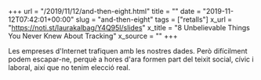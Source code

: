 +++
url = "/2019/11/12/and-then-eight.html"
title = ""
date = "2019-11-12T07:42:01+00:00"
slug = "and-then-eight"
tags = ["retalls"]
x_url = "https://noti.st/laurakalbag/Y4Q95l/slides"
x_title = "8 Unbelievable Things You Never Knew About Tracking"
x_source = ""
+++

Les empreses d'Internet trafiquen amb les nostres dades. Però difícilment podem escapar-ne, perquè a hores d'ara formen part del teixit social, cívic i laboral, així que no tenim elecció real.
